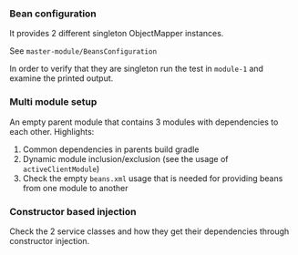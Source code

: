 ### Bean configuration

It provides 2 different singleton ObjectMapper instances.

See `master-module/BeansConfiguration`

In order to verify that they are singleton run the test in `module-1` and examine the printed output.
   
### Multi module setup
An empty parent module that contains 3 modules with dependencies to each other.
Highlights:
1) Common dependencies in parents build gradle
2) Dynamic module inclusion/exclusion (see the usage of `activeClientModule`)
3) Check the empty `beans.xml` usage that is needed for providing beans from one module to another

### Constructor based injection
Check the 2 service classes and how they get their dependencies through constructor injection.